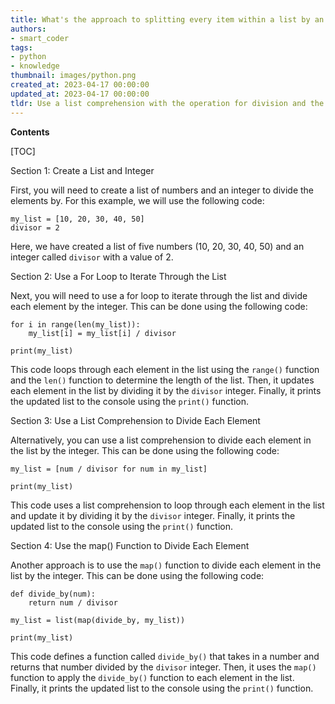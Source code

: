 ```yaml
---
title: What's the approach to splitting every item within a list by an integer?
authors:
- smart_coder
tags:
- python
- knowledge
thumbnail: images/python.png
created_at: 2023-04-17 00:00:00
updated_at: 2023-04-17 00:00:00
tldr: Use a list comprehension with the operation for division and the int as the divisor.
---
```


**Contents**

[TOC]

Section 1: Create a List and Integer

First, you will need to create a list of numbers and an integer to divide the elements by. For this example, we will use the following code:

```
my_list = [10, 20, 30, 40, 50]
divisor = 2
```

Here, we have created a list of five numbers (10, 20, 30, 40, 50) and an integer called `divisor` with a value of 2. 

Section 2: Use a For Loop to Iterate Through the List

Next, you will need to use a for loop to iterate through the list and divide each element by the integer. This can be done using the following code:

```
for i in range(len(my_list)):
    my_list[i] = my_list[i] / divisor

print(my_list)
```

This code loops through each element in the list using the `range()` function and the `len()` function to determine the length of the list. Then, it updates each element in the list by dividing it by the `divisor` integer. Finally, it prints the updated list to the console using the `print()` function.

Section 3: Use a List Comprehension to Divide Each Element

Alternatively, you can use a list comprehension to divide each element in the list by the integer. This can be done using the following code:

```
my_list = [num / divisor for num in my_list]

print(my_list)
```

This code uses a list comprehension to loop through each element in the list and update it by dividing it by the `divisor` integer. Finally, it prints the updated list to the console using the `print()` function.

Section 4: Use the map() Function to Divide Each Element

Another approach is to use the `map()` function to divide each element in the list by the integer. This can be done using the following code:

```
def divide_by(num):
    return num / divisor

my_list = list(map(divide_by, my_list))

print(my_list)
```

This code defines a function called `divide_by()` that takes in a number and returns that number divided by the `divisor` integer. Then, it uses the `map()` function to apply the `divide_by()` function to each element in the list. Finally, it prints the updated list to the console using the `print()` function.
